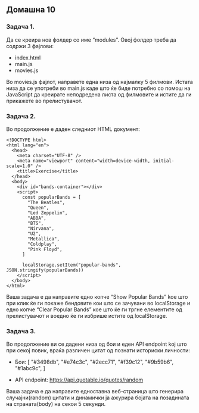 ## Домашна 10

### Задача 1.

Да се креира нов фолдер со име “modules”. Овој фолдер треба да содржи 3 фајлови:

- index.html
- main.js
- movies.js

Во movies.js фајлот, направете една низа од најмалку 5 филмови. Истата низа да се употреби во main.js каде што ќе биде потребно со помош на JavaScript да креирате неподредена листа од филмовите и истите да ги прикажете во прелистувачот.

### Задача 2.

Во продолжение е даден следниот HTML документ:

```
<!DOCTYPE html>
<html lang="en">
  <head>
    <meta charset="UTF-8" />
    <meta name="viewport" content="width=device-width, initial-scale=1.0" />
    <title>Exercise</title>
  </head>
  <body>
    <div id="bands-container"></div>
    <script>
      const popularBands = [
        "The Beatles",
        "Queen",
        "Led Zeppelin",
        "ABBA",
        "BTS",
        "Nirvana",
        "U2",
        "Metallica",
        "Coldplay",
        "Pink Floyd",
      ]

      localStorage.setItem("popular-bands", JSON.stringify(popularBands))
    </script>
  </body>
</html>
```

Ваша задача е да направите едно копче “Show Popular Bands” koe што при клик ќе ги покаже бендовите кои што се зачувани во localStorage и едно копче “Clear Popular Bands” кое што ќе ги тргне елементите од прелистувачот и воедно ќе ги избрише истите од localStorage.

### Задача 3.

Во продолжение ви се дадени низа од бои и еден API endpoint koj што при секој повик, враќа различен цитат од познати историски личности:

- Бои: [
  "#3498db",
  "#e74c3c",
  "#2ecc71",
  "#f39c12",
  "#9b59b6",
  "#1abc9c",
  ]

- API endpoint: https://api.quotable.io/quotes/random

Ваша задача е да направите едноставна веб-страница што генерира случајни(random) цитати и динамички ја ажурира бојата на позадината на страната(body) на секои 5 секунди.
